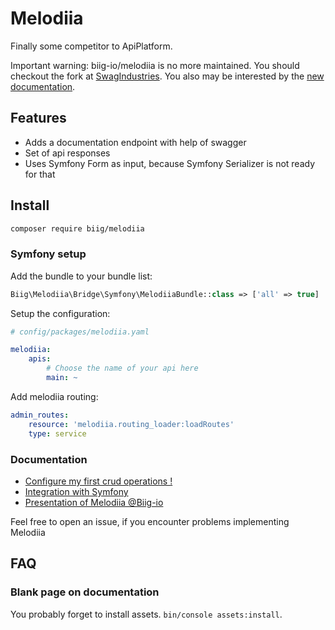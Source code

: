 
Melodiia
========

Finally some competitor to ApiPlatform.

Important warning: biig-io/melodiia is no more maintained. You should checkout the fork at [SwagIndustries](https://github.com/swagindustries/Melodiia).
You also may be interested by the [new documentation](https://melodiia.swag.industries/).

Features
--------

- Adds a documentation endpoint with help of swagger
- Set of api responses
- Uses Symfony Form as input, because Symfony Serializer is not ready for that

Install
-------

```bash
composer require biig/melodiia
```

### Symfony setup

Add the bundle to your bundle list:

```php
Biig\Melodiia\Bridge\Symfony\MelodiiaBundle::class => ['all' => true]
```

Setup the configuration:

```yaml
# config/packages/melodiia.yaml

melodiia:
    apis:
        # Choose the name of your api here
        main: ~
```

Add melodiia routing:

```yaml
admin_routes:
    resource: 'melodiia.routing_loader:loadRoutes'
    type: service
```

### Documentation 

 - [Configure my first crud operations !](./docs/Crud.md)
 - [Integration with Symfony ](./docs/Symfony.md)
 - [Presentation of Melodiia @Biig-io](https://docs.google.com/presentation/d/1dtxUOzZFGRq7Ar5YV5aZ6AN60RhDbf_0OcXKj5iiDS8/edit?usp=sharing)

Feel free to open an issue, if you encounter problems implementing Melodiia

FAQ
---

### Blank page on documentation

You probably forget to install assets. `bin/console assets:install`.
